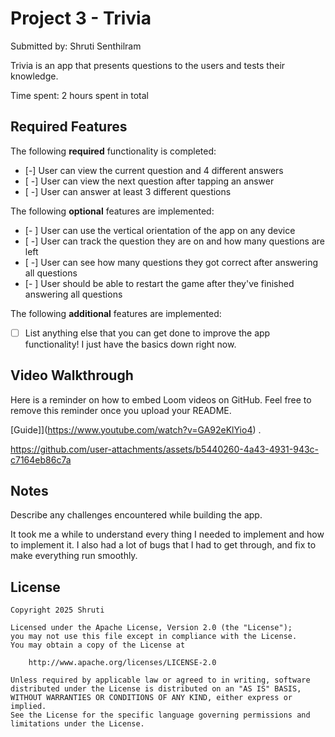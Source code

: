 # Project 3 - Trivia

Submitted by: Shruti Senthilram

Trivia is an app that presents questions to the users and tests their knowledge.

Time spent: 2 hours spent in total

## Required Features

The following **required** functionality is completed:

- [-] User can view the current question and 4 different answers
- [ -] User can view the next question after tapping an answer
- [ -] User can answer at least 3 different questions


The following **optional** features are implemented:

- [- ] User can use the vertical orientation of the app on any device
- [ -] User can track the question they are on and how many questions are left
- [ -] User can see how many questions they got correct after answering all questions
- [- ] User should be able to restart the game after they've finished answering all questions

The following **additional** features are implemented:

- [ ] List anything else that you can get done to improve the app functionality!
I just have the basics down right now.

## Video Walkthrough

Here is a reminder on how to embed Loom videos on GitHub. Feel free to remove this reminder once you upload your README. 

[Guide]](https://www.youtube.com/watch?v=GA92eKlYio4) .

https://github.com/user-attachments/assets/b5440260-4a43-4931-943c-c7164eb86c7a



## Notes

Describe any challenges encountered while building the app.

It took me a while to understand every thing I needed to implement and how to implement it. I also had a lot of bugs that I had to get through, and fix to make everything run smoothly.

## License

    Copyright 2025 Shruti

    Licensed under the Apache License, Version 2.0 (the "License");
    you may not use this file except in compliance with the License.
    You may obtain a copy of the License at

        http://www.apache.org/licenses/LICENSE-2.0

    Unless required by applicable law or agreed to in writing, software
    distributed under the License is distributed on an "AS IS" BASIS,
    WITHOUT WARRANTIES OR CONDITIONS OF ANY KIND, either express or implied.
    See the License for the specific language governing permissions and
    limitations under the License.
